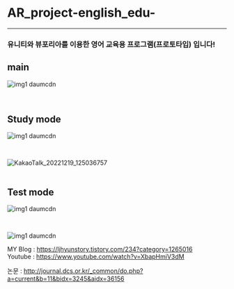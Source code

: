 # AR_project-english_edu-
***
### 유니티와 뷰포리아를 이용한 영어 교육용 프로그램(프로토타입) 입니다!

## main
![img1 daumcdn](https://user-images.githubusercontent.com/100923108/208343027-6664856e-899d-4541-bc50-3d1050c0709e.png)

<br>

## Study mode
![img1 daumcdn](https://user-images.githubusercontent.com/100923108/208342942-881da9a8-dced-428d-b89e-bd07c10323b0.jpg)

<br>

![KakaoTalk_20221219_125036757](https://user-images.githubusercontent.com/100923108/208344169-7abc0c18-72b5-4784-bc74-a85605158f76.jpg)
<br>
<br>
## Test mode
![img1 daumcdn](https://user-images.githubusercontent.com/100923108/208342945-0a387735-51ed-454f-a605-6e0c37f2dd05.png)

<br>

![img1 daumcdn](https://user-images.githubusercontent.com/100923108/208343018-7bb54741-3022-4684-a351-27c96ea89f4a.jpg)



MY Blog : https://ljhyunstory.tistory.com/234?category=1265016
<br>
Youtube : https://www.youtube.com/watch?v=XbapHmiV3dM

논문 : http://journal.dcs.or.kr/_common/do.php?a=current&b=11&bidx=3245&aidx=36156
